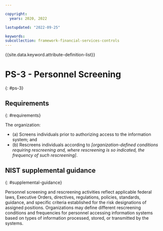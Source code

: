 ```yaml
---

copyright:
  years: 2020, 2022

lastupdated: "2022-09-25"

keywords: 
subcollection: framework-financial-services-controls
---
```


{{site.data.keyword.attribute-definition-list}}

         
# PS-3 - Personnel Screening
{: #ps-3}

## Requirements
{: #requirements}

The organization:

- (a) Screens individuals prior to authorizing access to the information system; and
- (b) Rescreens individuals according to _[organization-defined conditions requiring rescreening and, where rescreening is so indicated, the frequency of such rescreening]_.

## NIST supplemental guidance
{: #supplemental-guidance}

Personnel screening and rescreening activities reflect applicable federal laws, Executive Orders, directives, regulations, policies, standards, guidance, and specific criteria established for the risk designations of assigned positions. Organizations may define different rescreening conditions and frequencies for personnel accessing information systems based on types of information processed, stored, or transmitted by the systems.



